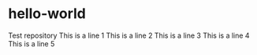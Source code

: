 # hello-world
Test repository
This is a line 1
This is a line 2
This is a line 3
This is a line 4
This is a line 5
